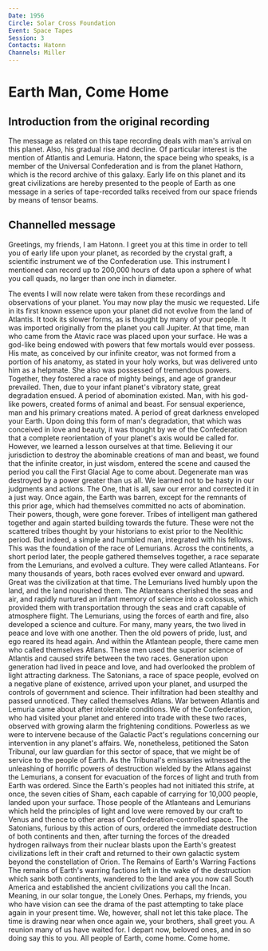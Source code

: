 ```yaml
---
Date: 1956
Circle: Solar Cross Foundation
Event: Space Tapes
Session: 3
Contacts: Hatonn
Channels: Miller
---
```

# Earth Man, Come Home

## Introduction from the original recording

The message as related on this tape recording deals with man's arrival on this planet. Also, his gradual rise and decline. Of particular interest is the mention of Atlantis and Lemuria. Hatonn, the space being who speaks, is a member of the Universal Confederation and is from the planet Hathorn, which is the record archive of this galaxy. Early life on this planet and its great civilizations are hereby presented to the people of Earth as one message in a series of tape-recorded talks received from our space friends by means of tensor beams. 

## Channelled message

Greetings, my friends, I am Hatonn. I greet you at this time in order to tell you of early life upon your planet, as recorded by the crystal graft, a scientific instrument we of the Confederation use. This instrument I mentioned can record up to 200,000 hours of data upon a sphere of what you call quads, no larger than one inch in diameter. 

The events I will now relate were taken from these recordings and observations of your planet. You may now play the music we requested. Life in its first known essence upon your planet did not evolve from the land of Atlantis. It took its slower forms, as is thought by many of your people. It was imported originally from the planet you call Jupiter. At that time, man who came from the Atavic race was placed upon your surface. He was a god-like being endowed with powers that few mortals would ever possess. His mate, as conceived by our infinite creator, was not formed from a portion of his anatomy, as stated in your holy works, but was delivered unto him as a helpmate. She also was possessed of tremendous powers. Together, they fostered a race of mighty beings, and age of grandeur prevailed. Then, due to your infant planet's vibratory state, great degradation ensued. A period of abomination existed. Man, with his god-like powers, created forms of animal and beast. For sensual experience, man and his primary creations mated. A period of great darkness enveloped your Earth. Upon doing this form of man's degradation, that which was conceived in love and beauty, it was thought by we of the Confederation that a complete reorientation of your planet's axis would be called for. However, we learned a lesson ourselves at that time. Believing it our jurisdiction to destroy the abominable creations of man and beast, we found that the infinite creator, in just wisdom, entered the scene and caused the period you call the First Glacial Age to come about. Degenerate man was destroyed by a power greater than us all. We learned not to be hasty in our judgments and actions. The One, that is all, saw our error and corrected it in a just way. Once again, the Earth was barren, except for the remnants of this prior age, which had themselves committed no acts of abomination. Their powers, though, were gone forever. Tribes of intelligent man gathered together and again started building towards the future. These were not the scattered tribes thought by your historians to exist prior to the Neolithic period. But indeed, a simple and humbled man, integrated with his fellows. This was the foundation of the race of Lemurians. Across the continents, a short period later, the people gathered themselves together, a race separate from the Lemurians, and evolved a culture. They were called Atlanteans. For many thousands of years, both races evolved ever onward and upward. Great was the civilization at that time. The Lemurians lived humbly upon the land, and the land nourished them. The Atlanteans cherished the seas and air, and rapidly nurtured an infant memory of science into a colossus, which provided them with transportation through the seas and craft capable of atmosphere flight. The Lemurians, using the forces of earth and fire, also developed a science and culture. For many, many years, the two lived in peace and love with one another. Then the old powers of pride, lust, and ego reared its head again. And within the Atlantean people, there came men who called themselves Atlans. These men used the superior science of Atlantis and caused strife between the two races. Generation upon generation had lived in peace and love, and had overlooked the problem of light attracting darkness. The Satonians, a race of space people, evolved on a negative plane of existence, arrived upon your planet, and usurped the controls of government and science. Their infiltration had been stealthy and passed unnoticed. They called themselves Atlans. War between Atlantis and Lemuria came about after intolerable conditions. We of the Confederation, who had visited your planet and entered into trade with these two races, observed with growing alarm the frightening conditions. Powerless as we were to intervene because of the Galactic Pact's regulations concerning our intervention in any planet's affairs. We, nonetheless, petitioned the Saton Tribunal, our law guardian for this sector of space, that we might be of service to the people of Earth. As the Tribunal's emissaries witnessed the unleashing of horrific powers of destruction wielded by the Atlans against the Lemurians, a consent for evacuation of the forces of light and truth from Earth was ordered. Since the Earth's peoples had not initiated this strife, at once, the seven cities of Sham, each capable of carrying for 10,000 people, landed upon your surface. Those people of the Atlanteans and Lemurians which held the principles of light and love were removed by our craft to Venus and thence to other areas of Confederation-controlled space. The Satonians, furious by this action of ours, ordered the immediate destruction of both continents and then, after turning the forces of the dreaded hydrogen railways from their nuclear blasts upon the Earth's greatest civilizations left in their craft and returned to their own galactic system beyond the constellation of Orion. The Remains of Earth's Warring Factions The remains of Earth's warring factions left in the wake of the destruction which sank both continents, wandered to the land area you now call South America and established the ancient civilizations you call the Incan. Meaning, in our solar tongue, the Lonely Ones. Perhaps, my friends, you who have vision can see the drama of the past attempting to take place again in your present time. We, however, shall not let this take place. The time is drawing near when once again we, your brothers, shall greet you. A reunion many of us have waited for. I depart now, beloved ones, and in so doing say this to you. All people of Earth, come home. Come home.